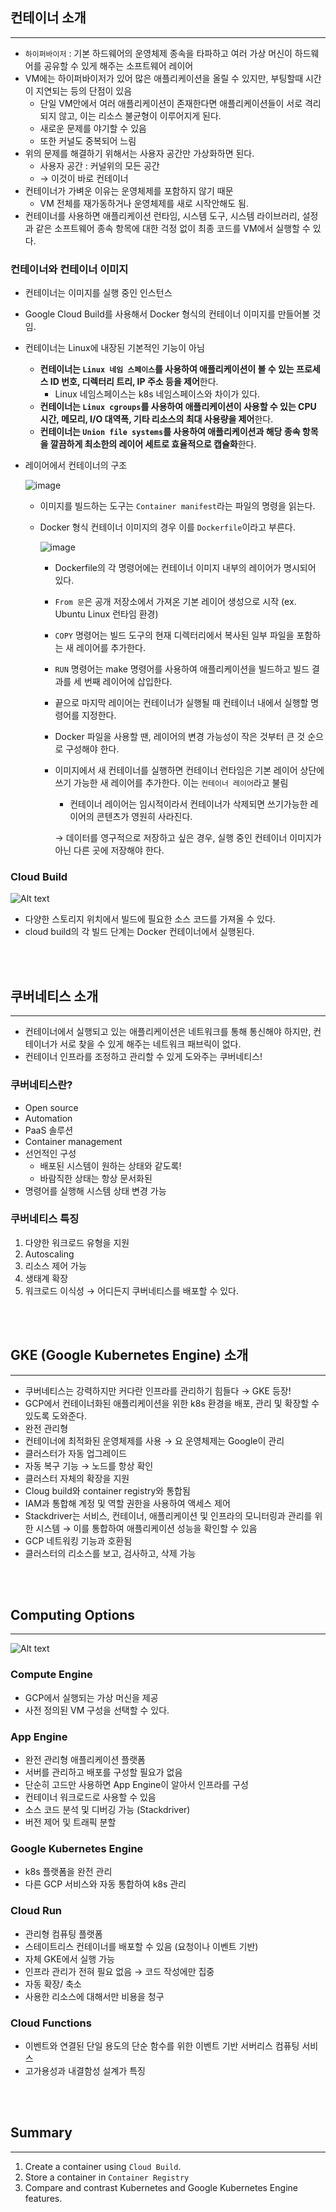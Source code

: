 ## 컨테이너 소개
---
- `하이퍼바이저` : 기본 하드웨어의 운영체제 종속을 타파하고 여러 가상 머신이 하드웨어를 공유할 수 있게 해주는 소프트웨어 레이어
- VM에는 하이퍼바이저가 있어 많은 애플리케이션을 올릴 수 있지만, 부팅할때 시간이 지연되는 등의 단점이 있음
    - 단일 VM안에서 여러 애플리케이션이 존재한다면 애플리케이션들이 서로 격리되지 않고, 이는 리소스 불균형이 이루어지게 된다.
    - 새로운 문제를 야기할 수 있음
    - 또한 커널도 중복되어 느림
- 위의 문제를 해결하기 위해서는 사용자 공간만 가상화하면 된다.
    - 사용자 공간 : 커널위의 모든 공간
    - → 이것이 바로 컨테이너
- 컨테이너가 가벼운 이유는 운영체제를 포함하지 않기 때문
    - VM 전체를 재가동하거나 운영체제를 새로 시작안해도 됨.
- 컨테이너를 사용하면 애플리케이션 런타임, 시스템 도구, 시스템 라이브러리, 설정과 같은 소프트웨어 종속 항목에 대한 걱정 없이 최종 코드를 VM에서 실행할 수 있다.

### 컨테이너와 컨테이너 이미지

- 컨테이너는 이미지를 실행 중인 인스턴스
- Google Cloud Build를 사용해서 Docker 형식의 컨테이너 이미지를 만들어볼 것임.
- 컨테이너는 Linux에 내장된 기본적인 기능이 아님
    - **컨테이너는 `Linux 네임 스페이스`를 사용하여 애플리케이션이 볼 수 있는 프로세스 ID 번호, 디렉터리 트리, IP 주소 등을 제어**한다.
        - Linux 네임스페이스는 k8s 네임스페이스와 차이가 있다.
    - **컨테이너는 `Linux cgroups`를 사용하여 애플리케이션이 사용할 수 있는 CPU 시간, 메모리, I/O 대역폭, 기타 리소스의 최대 사용량을 제어**한다.
    - **컨테이너는 `Union file systems`를 사용하여 애플리케이션과 해당 종속 항목을 깔끔하게 최소한의 레이어 세트로 효율적으로 캡슐화**한다.
    
- 레이어에서 컨테이너의 구조
    
    ![image](https://github.com/AUSG/2023-kubernetes-study/assets/49095587/799e1457-ebb3-42d9-96c6-9e6cd5cf336a)
    
    - 이미지를 빌드하는 도구는 `Container manifest`라는 파일의 명령을 읽는다.
    - Docker 형식 컨테이너 이미지의 경우 이를 `Dockerfile`이라고 부른다.
        
        ![image](https://github.com/AUSG/2023-kubernetes-study/assets/49095587/4cdbeca0-2d18-4fc8-a636-d12c890b994a)

        
        - Dockerfile의 각 명령어에는 컨테이너 이미지 내부의 레이어가 명시되어 있다.
        - `From 문`은 공개 저장소에서 가져온 기본 레이어 생성으로 시작 (ex. Ubuntu Linux 런타임 환경)
        - `COPY` 명령어는 빌드 도구의 현재 디렉터리에서 복사된 일부 파일을 포함하는 새 레이어를 추가한다.
        - `RUN` 명령어는 make 명령어를 사용하여 애플리케이션을 빌드하고 빌드 결과를 세 번째 레이어에 삽입한다.
        - 끝으로 마지막 레이어는 컨테이너가 실행될 때 컨테이너 내에서 실행할 명령어를 지정한다.
        - Docker 파일을 사용할 땐, 레이어의 변경 가능성이 작은 것부터 큰 것 순으로 구성해야 한다.
        - 이미지에서 새 컨테이너를 실행하면 컨테이너 런타임은 기본 레이어 상단에 쓰기 가능한 새 레이어를 추가한다. 이는 `컨테이너 레이어`라고 불림
            - 컨테이너 레이어는 임시적이라서 컨테이너가 삭제되면 쓰기가능한 레이어의 콘텐츠가 영원히 사라진다.
            
            → 데이터를 영구적으로 저장하고 싶은 경우, 실행 중인 컨테이너 이미지가 아닌 다른 곳에 저장해야 한다.
            
    

### Cloud Build

![Alt text](image.png)

- 다양한 스토리지 위치에서 빌드에 필요한 소스 코드를 가져올 수 있다.
- cloud build의 각 빌드 단계는 Docker 컨테이너에서 실행된다.

<br>
<br>

## 쿠버네티스 소개

---

- 컨테이너에서 실행되고 있는 애플리케이션은 네트워크를 통해 통신해야 하지만, 컨테이너가 서로 찾을 수 있게 해주는 네트워크 패브릭이 없다.
- 컨테이너 인프라를 조정하고 관리할 수 있게 도와주는 쿠버네티스!

### 쿠버네티스란?

- Open source
- Automation
- PaaS 솔루션
- Container management
- 선언적인 구성
    - 배포된 시스템이 원하는 상태와 같도록!
    - 바람직한 상태는 항상 문서화된
- 명령어를 실행해 시스템 상태 변경 가능

### 쿠버네티스 특징

1. 다양한 워크로드 유형을 지원
2. Autoscaling
3. 리소스 제어 가능
4. 생태계 확장
5. 워크로드 이식성 → 어디든지 쿠버네티스를 배포할 수 있다.

<br>
<br>

## GKE (Google Kubernetes Engine) 소개

---

- 쿠버네티스는 강력하지만 커다란 인프라를 관리하기 힘들다 → GKE 등장!
- GCP에서 컨테이너화된 애플리케이션을 위한 k8s 환경을 배포, 관리 및 확장할 수 있도록 도와준다.
- 완전 관리형
- 컨테이너에 최적화된 운영체제를 사용 → 요 운영체제는 Google이 관리
- 클러스터가 자동 업그레이드
- 자동 복구 기능 → 노드를 항상 확인
- 클러스터 자체의 확장을 지원
- Cloug build와 container registry와 통합됨
- IAM과 통합해 계정 및 역할 권한을 사용하여 액세스 제어
- Stackdriver는 서비스, 컨테이너, 애플리케이션 및 인프라의 모니터링과 관리를 위한 시스템 → 이를 통합하여 애플리케이션 성능을 확인할 수 있음
- GCP 네트워킹 기능과 호환됨
- 클러스터의 리소스를 보고, 검사하고, 삭제 가능

<br>
<br>

## Computing Options

---

![Alt text](image-1.png)

### Compute Engine

- GCP에서 실행되는 가상 머신을 제공
- 사전 정의된 VM 구성을 선택할 수 있다.

### App Engine

- 완전 관리형 애플리케이션 플랫폼
- 서버를 관리하고 배포를 구성할 필요가 없음
- 단순히 고드만 사용하면 App Engine이 알아서 인프라를 구성
- 컨테이너 워크로드로 사용할 수 있음
- 소스 코드 분석 및 디버깅 가능 (Stackdriver)
- 버전 제어 및 트래픽 분할

### Google Kubernetes Engine

- k8s 플랫폼을 완전 관리
- 다른 GCP 서비스와 자동 통합하여 k8s 관리

### Cloud Run

- 관리형 컴퓨팅 플랫폼
- 스테이트리스 컨테이너를 배포할 수 있음 (요청이나 이벤트 기반)
- 자체 GKE에서 실행 가능
- 인프라 관리가 전혀 필요 없음 → 코드 작성에만 집중
- 자동 확장/ 축소
- 사용한 리소스에 대해서만 비용을 청구

### Cloud Functions

- 이벤트와 연결된 단일 용도의 단순 함수를 위한 이벤트 기반 서버리스 컴퓨팅 서비스
- 고가용성과 내결함성 설계가 특징

<br>
<br>

## Summary

---

1. Create a container using `Cloud Build`.
2. Store a container in `Container Registry`
3. Compare and contrast Kubernetes and Google Kubernetes Engine features.